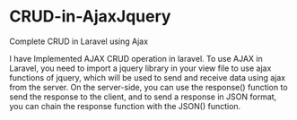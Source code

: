 # CRUD-in-AjaxJquery
Complete CRUD in Laravel using Ajax


I have Implemented AJAX CRUD operation in laravel. 
To use AJAX in Laravel, you need to import a jquery library in your view file to use ajax functions of jquery, which will be used to send and receive data using ajax from the server. 
On the server-side, you can use the response() function to send the response to the client, and to send a response in JSON format, you can chain the response function with the JSON() function.
